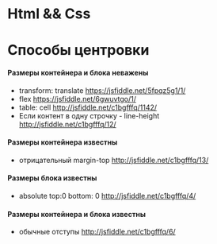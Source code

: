 # Html && Css

# Способы центровки
#### Размеры контейнера и блока неважены
* transform: translate  https://jsfiddle.net/5fpqz5g1/1/
* flex  https://jsfiddle.net/6gwuvtgo/1/
* table: cell http://jsfiddle.net/c1bgfffq/1142/
* Если контент в одну строчку - line-height http://jsfiddle.net/c1bgfffq/12/

#### Размеры контейнера известны
* отрицательный margin-top http://jsfiddle.net/c1bgfffq/13/

#### Размеры блока известны
* absolute top:0 bottom: 0 http://jsfiddle.net/c1bgfffq/4/

#### Размеры контейнера и блока известны
* обычные отступы  http://jsfiddle.net/c1bgfffq/6/